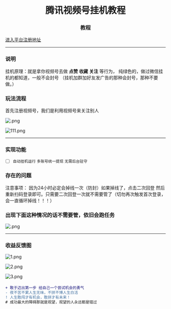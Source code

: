 <h1 align="center">腾讯视频号挂机教程</h1>
<h3 align="center">教程</h3>

[进入平台注册地址](https://www.laiqan.vip/register/58cb25)

-----------

### 说明
挂机原理：就是拿你视频号去做  **点赞** **收藏** **关注** 等行为， 纯绿色的，做过微信挂机的都知道，一般不会封号 （挂机加群加好友发广告的那种会封号，那种不要做。）


### 玩法流程
 
首先注册视频号，我们是利用视频号来关注别人

![.png](https://s2.loli.net/2024/05/15/KNAkqQ9hmDpFWUw.png)

![111.png](https://s2.loli.net/2024/05/15/1jSx9Lg6TWdvF5I.png)


-----------


### 实现功能

- [ ] `自动挂机运行`   `多账号统一提现`    `无需后台驻守`


### 存在的问题

注意事项： 因为24小时必定会掉线一次（防封）如果掉线了，点击二次回登 然后重新扫码登录即可。只需要二次回登一次就不需要管了（切勿再次触发首次登录， 会一直循环掉线！！！）


### 出现下面这种情况的话不需要管，依旧会跑任务
![.png](https://s2.loli.net/2024/05/15/3nFaNdvVDOCE2lz.png)





-----------


###  收益反馈图
![1.png](https://s2.loli.net/2024/05/15/CQ4aIq9Z2gMXUwW.png)


![2.png](https://s2.loli.net/2024/05/15/Aw1gLsOfQBucCnZ.png)


![3.png](https://s2.loli.net/2024/05/15/mKHoYr6zEqB9aQs.png)


#### 

```diff
+ 敢于迈出第一步 给自己一个尝试机会的勇气
- 夜不苦不累人生无味，不拼不博人生白活
! 人生敢闯才有机会，敢拼才有未来！
# 成功最大的障碍那就是观望，观望的人永远都是错过
```
